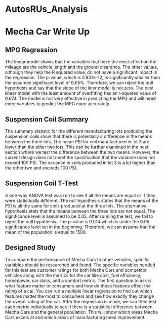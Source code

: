 # AutosRUs_Analysis

# Mecha Car Write Up

## MPG Regression 

The linear model shows that the variables that have the most effect on the mileage are the vehicle length and the ground clearance. The other values, although they help the R squared value, do not have a significant impact in the regression. The p-value, which is 3.637e-12, is significantly smaller than the assumed significant level of 0.05%. Therefore, we can reject the null hypothesis and say that the slope of the liner model is not zero. The best linear model with the least amount of overfitting has an r-squared value of 0.674. The model is not very effective in predicting the MPG and will need more variables to predict the MPG more accurately.

## Suspension Coil Summary 

The summary statistic for the different manufacturing lots producing the suspension coils show that there is potentially a difference in the means between the three lots. The mean PSI for coil manufactured in lot 3 are lower than the other two lots. This can be further examined in the next section where we test the difference between the two means. However, the current design does not meet the specification that the variance does not exceed 100 PSI. The variance in coils produced in lot 3 is a lot higher than the other two and exceeds 100 PSI.

## Suspension Coil T-Test

A one-way ANOVA test was run to see if all the means are equal or if they were statistically different. The null hypothesis states that the means of the PSI is all the same for coils produced at the three lots. The alternative hypothesis stats that the means between the three lots are not equal. The significance level is assumed to be 0.05. After running the test, we fail to reject the null hypothesis. The p-value is 0.014 which is under the 0.05 significance level set in the beginning. Therefore, we can assume that the mean of the population is equal to 1500. 

## Designed Study

To compare the performance of Mecha Cars to other vehicles, specific variables should be researched and found. The specific variables needed for this test are customer ratings for both Mecha Cars and competitor vehicles along with the metrics for the car like cost, fuel efficiency, horsepower, car class, and a comfort metric.  The first question to ask is what feature matter to consumers and how do these features effect the rating of a car. You can run a multiple linear regression to find out which features matter the most to consumers and see how exactly they change the overall rating of the car. After the regression is made, we can then test each metric individually to see if there is a statistical difference between Mecha Cars and the general population. This will show which areas Mecha Cars excels at and which areas of manufacturing need improvement.